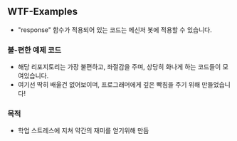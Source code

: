 ## WTF-Examples
- "response" 함수가 적용되어 있는 코드는 메신저 봇에 적용할 수 있습니다.

### 불-편한 예제 코드
- 해당 리포지토리는 가장 불편하고, 좌절감을 주며, 상당히 화나게 하는 코드들이 모여있습니다.
- 여기선 딱히 배울건 없어보이며, 프로그래머에게 깊은 빡침을 주기 위해 만들었습니다!

### 목적
- 학업 스트레스에 지쳐 약간의 재미를 얻기위해 만듬
